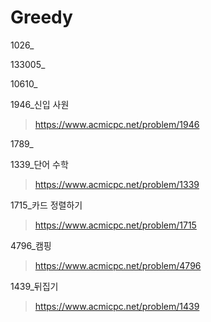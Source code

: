 # Greedy
1026_
>

133005_
>

10610_
>

1946_신입 사원
> https://www.acmicpc.net/problem/1946

1789_
>
>
1339_단어 수학
> https://www.acmicpc.net/problem/1339
> 
1715_카드 정렬하기
> https://www.acmicpc.net/problem/1715
> 
4796_캠핑
> https://www.acmicpc.net/problem/4796
> 
1439_뒤집기
> https://www.acmicpc.net/problem/1439
